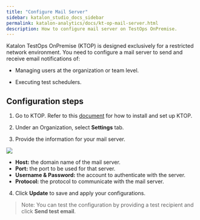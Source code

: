 ```yaml
---
title: "Configure Mail Server"
sidebar: katalon_studio_docs_sidebar
permalink: katalon-analytics/docs/kt-op-mail-server.html 
description: How to configure mail server on TestOps OnPremise.
---
```

Katalon TestOps OnPremise (KTOP) is designed exclusively for a restricted network environment. You need to configure a mail server to send and receive email notifications of:

* Managing users at the organization or team level.

* Executing test schedulers.

## Configuration steps

1. Go to KTOP. Refer to this [document](https://docs.katalon.com/katalon-analytics/docs/testops-op-installation.html) for how to install and set up KTOP.

2. Under an Organization, select **Settings** tab.

3. Provide the information for your mail server.

![](https://github.com/katalon-studio/docs-images/raw/master/katalon-analytics/docs/kt-op-mail-server/kt-op-mail-server-config.png)

* **Host:** the domain name of the mail server.
* **Port:** the port to be used for that server.
* **Username & Password:** the account to authenticate with the server.
* **Protocol:** the protocol to communicate with the mail server.

4. Click **Update** to save and apply your configurations.

> Note: You can test the configuration by providing a test recipient and click **Send test email**.
